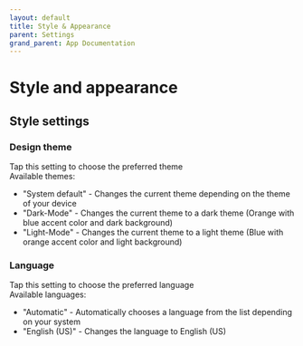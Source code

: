 ```yaml
---
layout: default
title: Style & Appearance
parent: Settings
grand_parent: App Documentation
---
```


# Style and appearance

## Style settings

### Design theme

Tap this setting to choose the preferred theme  
Available themes:
- "System default" - Changes the current theme depending on the theme of your device
- "Dark-Mode" - Changes the current theme to a dark theme (Orange with blue accent color and dark background)
- "Light-Mode" - Changes the current theme to a light theme (Blue with orange accent color and light background)

### Language

Tap this setting to choose the preferred language  
Available languages:
- "Automatic" - Automatically chooses a language from the list depending on your system
- "English (US)" - Changes the language to English (US)
